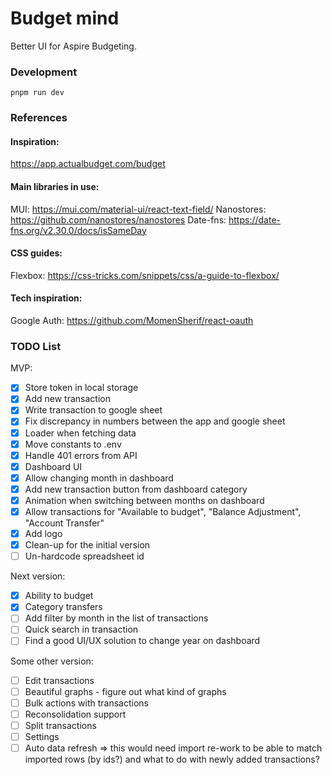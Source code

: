 # Budget mind

Better UI for Aspire Budgeting.

### Development

```
pnpm run dev
```

### References

#### Inspiration:

https://app.actualbudget.com/budget

#### Main libraries in use:

MUI: https://mui.com/material-ui/react-text-field/
Nanostores: https://github.com/nanostores/nanostores
Date-fns: https://date-fns.org/v2.30.0/docs/isSameDay

#### CSS guides:

Flexbox: https://css-tricks.com/snippets/css/a-guide-to-flexbox/

#### Tech inspiration:

Google Auth: https://github.com/MomenSherif/react-oauth

### TODO List

MVP:

- [x] Store token in local storage
- [x] Add new transaction
- [x] Write transaction to google sheet
- [x] Fix discrepancy in numbers between the app and google sheet
- [x] Loader when fetching data
- [x] Move constants to .env
- [x] Handle 401 errors from API
- [x] Dashboard UI
- [x] Allow changing month in dashboard
- [x] Add new transaction button from dashboard category
- [x] Animation when switching between months on dashboard
- [x] Allow transactions for "Available to budget", "Balance Adjustment", "Account Transfer"
- [x] Add logo
- [x] Clean-up for the initial version
- [ ] Un-hardcode spreadsheet id

Next version:

- [x] Ability to budget
- [x] Category transfers
- [ ] Add filter by month in the list of transactions
- [ ] Quick search in transaction
- [ ] Find a good UI/UX solution to change year on dashboard

Some other version:

- [ ] Edit transactions
- [ ] Beautiful graphs - figure out what kind of graphs
- [ ] Bulk actions with transactions
- [ ] Reconsolidation support
- [ ] Split transactions
- [ ] Settings
- [ ] Auto data refresh => this would need import re-work to be able to match imported rows (by ids?) and what to do with newly added transactions?
